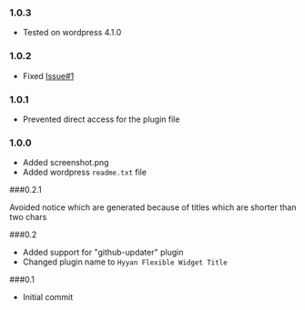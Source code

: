### 1.0.3

* Tested on wordpress 4.1.0

### 1.0.2

* Fixed [Issue#1](https://github.com/hyyan/flexible-widget-title/issues/1)

### 1.0.1

* Prevented direct access for the plugin file

### 1.0.0

* Added screenshot.png
* Added wordpress ```readme.txt``` file

###0.2.1

Avoided notice which are generated because of titles which are shorter than two chars

###0.2

* Added support for "github-updater" plugin
* Changed plugin name to ```Hyyan Flexible Widget Title```

###0.1

* Initial commit
